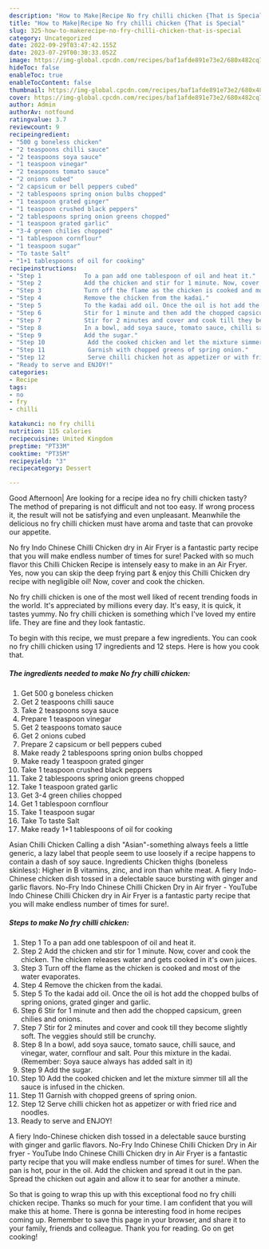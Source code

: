 ```yaml
---
description: "How to Make|Recipe No fry chilli chicken {That is Special"
title: "How to Make|Recipe No fry chilli chicken {That is Special"
slug: 325-how-to-makerecipe-no-fry-chilli-chicken-that-is-special
category: Uncategorized
date: 2022-09-29T03:47:42.155Z
date: 2023-07-29T00:30:33.052Z
image: https://img-global.cpcdn.com/recipes/baf1afde891e73e2/680x482cq70/no-fry-chilli-chicken-recipe-main-photo.jpg
hideToc: false
enableToc: true
enableTocContent: false
thumbnail: https://img-global.cpcdn.com/recipes/baf1afde891e73e2/680x482cq70/no-fry-chilli-chicken-recipe-main-photo.jpg
cover: https://img-global.cpcdn.com/recipes/baf1afde891e73e2/680x482cq70/no-fry-chilli-chicken-recipe-main-photo.jpg
author: Admin
authorAv: notfound
ratingvalue: 3.7
reviewcount: 9
recipeingredient:
- "500 g boneless chicken"
- "2 teaspoons chilli sauce"
- "2 teaspoons soya sauce"
- "1 teaspoon vinegar"
- "2 teaspoons tomato sauce"
- "2 onions cubed"
- "2 capsicum or bell peppers cubed"
- "2 tablespoons spring onion bulbs chopped"
- "1 teaspoon grated ginger"
- "1 teaspoon crushed black peppers"
- "2 tablespoons spring onion greens chopped"
- "1 teaspoon grated garlic"
- "3-4 green chilies chopped"
- "1 tablespoon cornflour"
- "1 teaspoon sugar"
- "To taste Salt"
- "1+1 tablespoons of oil for cooking"
recipeinstructions:
- "Step 1            To a pan add one tablespoon of oil and heat it."
- "Step 2            Add the chicken and stir for 1 minute. Now, cover and cook the chicken. The chicken releases water and gets cooked in it&#39;s own juices."
- "Step 3            Turn off the flame as the chicken is cooked and most of the water evaporates."
- "Step 4            Remove the chicken from the kadai."
- "Step 5            To the kadai add oil. Once the oil is hot add the chopped bulbs of spring onions, grated ginger and garlic."
- "Step 6            Stir for 1 minute and then add the chopped capsicum, green chilies and onions."
- "Step 7            Stir for 2 minutes and cover and cook till they become slightly soft. The veggies should still be crunchy."
- "Step 8            In a bowl, add soya sauce, tomato sauce, chilli sauce, and vinegar, water, cornflour and salt. Pour this mixture in the kadai. (Remember: Soya sauce always has added salt in it)"
- "Step 9            Add the sugar."
- "Step 10            Add the cooked chicken and let the mixture simmer till all the sauce is infused in the chicken."
- "Step 11            Garnish with chopped greens of spring onion."
- "Step 12            Serve chilli chicken hot as appetizer or with fried rice and noodles."
- "Ready to serve and ENJOY!"
categories:
- Recipe
tags:
- no
- fry
- chilli

katakunci: no fry chilli 
nutrition: 115 calories
recipecuisine: United Kingdom
preptime: "PT33M"
cooktime: "PT35M"
recipeyield: "3"
recipecategory: Dessert

---
```



Good Afternoon| Are looking for a recipe idea no fry chilli chicken tasty? The method of preparing is not difficult and not too easy. If wrong process it, the result will not be satisfying and even unpleasant. Meanwhile the delicious no fry chilli chicken must have aroma and taste that can provoke our appetite.





No fry Indo Chinese Chilli Chicken dry in Air Fryer is a fantastic party recipe that you will make endless number of times for sure! Packed with so much flavor this Chilli Chicken Recipe is intensely easy to make in an Air Fryer. Yes, now you can skip the deep frying part &amp; enjoy this Chilli Chicken dry recipe with negligible oil! Now, cover and cook the chicken.

No fry chilli chicken is one of the most well liked of recent trending foods in the world. It's appreciated by millions every day. It's easy, it is quick, it tastes yummy. No fry chilli chicken is something which I've loved my entire life. They are fine and they look fantastic.


To begin with this recipe, we must prepare a few ingredients. You can cook no fry chilli chicken using 17 ingredients and 12 steps. Here is how you cook that.

<!--inarticleads1-->

##### The ingredients needed to make No fry chilli chicken:

1. Get 500 g boneless chicken
1. Get 2 teaspoons chilli sauce
1. Take 2 teaspoons soya sauce
1. Prepare 1 teaspoon vinegar
1. Get 2 teaspoons tomato sauce
1. Get 2 onions cubed
1. Prepare 2 capsicum or bell peppers cubed
1. Make ready 2 tablespoons spring onion bulbs chopped
1. Make ready 1 teaspoon grated ginger
1. Take 1 teaspoon crushed black peppers
1. Take 2 tablespoons spring onion greens chopped
1. Take 1 teaspoon grated garlic
1. Get 3-4 green chilies chopped
1. Get 1 tablespoon cornflour
1. Take 1 teaspoon sugar
1. Take To taste Salt
1. Make ready 1+1 tablespoons of oil for cooking


Asian Chilli Chicken Calling a dish &#34;Asian&#34;-something always feels a little generic, a lazy label that people seem to use loosely if a recipe happens to contain a dash of soy sauce. Ingredients Chicken thighs (boneless skinless): Higher in B vitamins, zinc, and iron than white meat. A fiery Indo-Chinese chicken dish tossed in a delectable sauce bursting with ginger and garlic flavors. No-Fry Indo Chinese Chilli Chicken Dry in Air fryer - YouTube Indo Chinese Chilli Chicken dry in Air Fryer is a fantastic party recipe that you will make endless number of times for sure!. 

<!--inarticleads2-->

##### Steps to make No fry chilli chicken:

1. Step 1            To a pan add one tablespoon of oil and heat it.
1. Step 2            Add the chicken and stir for 1 minute. Now, cover and cook the chicken. The chicken releases water and gets cooked in it&#39;s own juices.
1. Step 3            Turn off the flame as the chicken is cooked and most of the water evaporates.
1. Step 4            Remove the chicken from the kadai.
1. Step 5            To the kadai add oil. Once the oil is hot add the chopped bulbs of spring onions, grated ginger and garlic.
1. Step 6            Stir for 1 minute and then add the chopped capsicum, green chilies and onions.
1. Step 7            Stir for 2 minutes and cover and cook till they become slightly soft. The veggies should still be crunchy.
1. Step 8            In a bowl, add soya sauce, tomato sauce, chilli sauce, and vinegar, water, cornflour and salt. Pour this mixture in the kadai. (Remember: Soya sauce always has added salt in it)
1. Step 9            Add the sugar.
1. Step 10            Add the cooked chicken and let the mixture simmer till all the sauce is infused in the chicken.
1. Step 11            Garnish with chopped greens of spring onion.
1. Step 12            Serve chilli chicken hot as appetizer or with fried rice and noodles.
1. Ready to serve and ENJOY!

A fiery Indo-Chinese chicken dish tossed in a delectable sauce bursting with ginger and garlic flavors. No-Fry Indo Chinese Chilli Chicken Dry in Air fryer - YouTube Indo Chinese Chilli Chicken dry in Air Fryer is a fantastic party recipe that you will make endless number of times for sure!. When the pan is hot, pour in the oil. Add the chicken and spread it out in the pan. Spread the chicken out again and allow it to sear for another a minute. 

So that is going to wrap this up with this exceptional food no fry chilli chicken recipe. Thanks so much for your time. I am confident that you will make this at home. There is gonna be interesting food in home recipes coming up. Remember to save this page in your browser, and share it to your family, friends and colleague. Thank you for reading. Go on get cooking!
